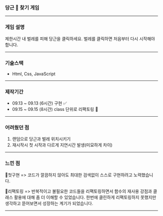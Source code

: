 ### 당근 🥕 찾기 게임

---

### 게임 설명

제한시간 내 벌레를 피해 당근을 클릭하세요.
벌레를 클릭하면 처음부터 다시 시작해야 합니다.

---

### 기술스택

- Html, Css, JavaScript

----

### 제작기간

- 09.13 ~ 09.13 (6시간) 구현 ✅
- 09.15 ~ 09.15 (8시간) class 단위로 리팩토링 🔨

---

### 어려웠던 점

1. 랜덤으로 당근과 벌레 위치시키기
2. 재시작시 첫 시작과 다르게 지연시간 발생(미묘하게 차이)

---

### 느낀 점

📌첫구현
=> 코드가 깔끔하지 않아도 최대한 검색없이 스스로 구현하려고 노력했습니다.

📌리팩토링
=> 반복적이고 불필요한 코드들을 리팩토링하면서 함수의 재사용 강점과 클래스
활용에 대해 좀 더 이해할 수 있었습니다.
한번에 클린하게 리팩토링하지 못했지만 생각하고 뜯어보면서 성장하는 계기가 되었습니다.

---
